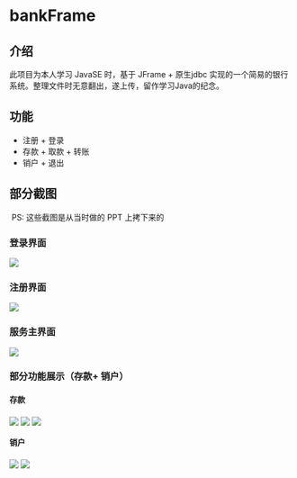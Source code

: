 # bankFrame

## 介绍

此项目为本人学习 JavaSE 时，基于 JFrame + 原生jdbc 实现的一个简易的银行系统。整理文件时无意翻出，遂上传，留作学习Java的纪念。

## 功能

- 注册 + 登录
- 存款 + 取款 + 转账
- 销户 + 退出

## 部分截图

​	PS: 这些截图是从当时做的 PPT 上拷下来的

### 登录界面

<img src="https://cdn.jsdelivr.net/gh/SoulChay/figureBed@master/blog/bankJframe1.png" align="center">

### 注册界面

<img src="https://cdn.jsdelivr.net/gh/SoulChay/figureBed@master/blog/bankJframe2.png" align="center">

### 服务主界面

<img src="https://cdn.jsdelivr.net/gh/SoulChay/figureBed@master/blog/bankJframe3.png" align="center">



### 部分功能展示（存款+ 销户）

#### 存款

<img src="https://cdn.jsdelivr.net/gh/SoulChay/figureBed@master/blog/bankJframe4.png" align="center">



<img src="https://cdn.jsdelivr.net/gh/SoulChay/figureBed@master/blog/bankJframe5.png" align="center">



<img src="https://cdn.jsdelivr.net/gh/SoulChay/figureBed@master/blog/bankJframe6.png" align="center">



#### 销户

<img src="https://cdn.jsdelivr.net/gh/SoulChay/figureBed@master/blog/bankJframe7.png" align="center">



<img src="https://cdn.jsdelivr.net/gh/SoulChay/figureBed@master/blog/bankJframe8.png" align="center">